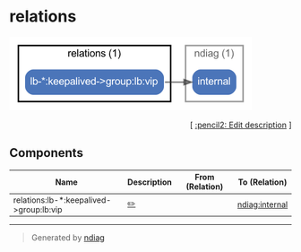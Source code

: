 # relations

![diagram](node-relations.png)



<p align="right">
  [ <a href="../ndiag.descriptions/_node-relations.md">:pencil2: Edit description</a> ]
<p>

## Components

| Name | Description | From (Relation) | To (Relation) |
| --- | --- | --- | --- |
| relations:lb-*:keepalived->group:lb:vip |  <a href="../ndiag.descriptions/_component-relations_lb-__keepalived-_group_lb_vip.md">:pencil2:</a> |  | [ndiag:internal](node-ndiag.md) |


---

> Generated by [ndiag](https://github.com/k1LoW/ndiag)
